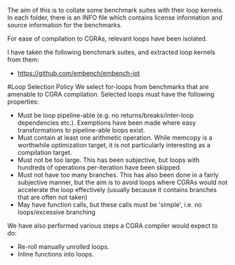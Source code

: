 The aim of this is to collate some benchmark suites with their loop kernels.
In each folder, there is an INFO file which contains license information
and source information for the benchmarks.

For ease of compilation to CGRAs, relevant loops have been isolated.


I have taken the following benchmark suites, and extracted loop kernels from them:
 - https://github.com/embench/embench-iot

#Loop Selection Policy
We select for-loops from benchmarks that are amenable to CGRA compilation. Selected loops must have the following properties:
 - Must be loop pipeline-able (e.g. no returns/breaks/inter-loop dependencies etc.).  Exemptions have been made where easy transformations to pipeline-able loops exist.
 - Must contain at least one arithmetic operation.  While memcopy is a worthwhile optimization target, it is not particularly interesting as a compilation target.
 - Must not be too large.  This has been subjective, but loops with hundreds of operations per-iteration have been skipped.
 - Must not have too many branches.  This has also been done in a fairly subjective manner, but the aim is to avoid loops where CGRAs would not accelerate the loop effectively (usually because it contains branches that are often not taken)
 - May have function calls, but these calls must be 'simple', i.e. no loops/excessive branching

We have also performed various steps a CGRA compiler would expect to do:
 - Re-roll manually unrolled loops.
 - Inline functions into loops.
